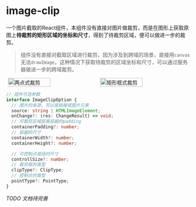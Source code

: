# image-clip

一个图片截取的React组件，本组件没有直接对图片做裁剪，而是在图形上获取原图上**待裁剪的矩形区域的坐标和尺寸**，得到了待裁剪区域，便可以做进一步的裁剪。

> 组件没有直接对截取区域进行裁剪，因为涉及到跨域的场景，直接用`canvas`无法`drawImage`，这种情况下获取待裁剪的区域坐标和尺寸，可以通过服务器做进一步的跨域裁剪。

<p style="display: flex;align-items: center;justify-content:space-around;">
  <img src="./assets/point.gif" alt="两点式裁剪" style="width:48%;"/>
  <img src="./assets/rect.gif" alt="矩形框式裁剪" style="width:48%;"/>
</p>

```typescript
// 组件可选参数
interface ImageClipOption {
  // 图片的来源，可以是链接或图片元素
  source: string | HTMLImageElement;
  onChange?: (res: ChangeResult) => void;
  // 可裁剪区域距离容器的padding
  containerPadding?: number;
  // 容器的尺寸
  containerWidth?: number;
  containerHeight?: number;

  // 可控制点或线的尺寸
  controllSize?: number;
  // 裁剪框的类型
  clipType?: ClipType;
  // 控制点的类型
  pointType?: PointType;
}
```

*TODO 文档待完善*